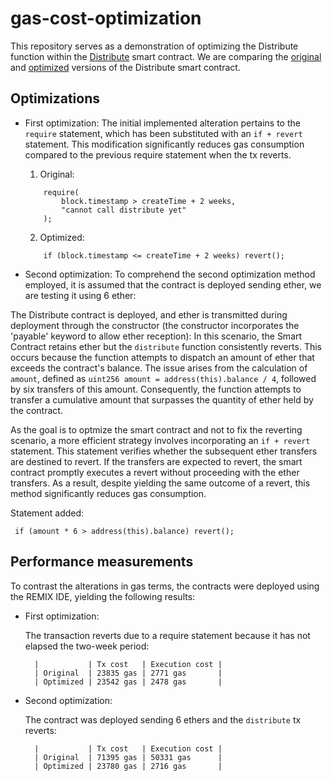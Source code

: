 # gas-cost-optimization

This repository serves as a demonstration of optimizing the Distribute function within the [Distribute](https://github.com/JMariadlcs/gas-cost-optimization/blob/main/original/Distribute.sol) smart contract. We are comparing the [original](https://github.com/JMariadlcs/gas-cost-optimization/blob/main/original/Distribute.sol) and [optimized](https://github.com/JMariadlcs/gas-cost-optimization/blob/main/optimized/Distribute.sol) versions of the Distribute smart contract.

## Optimizations

- First optimization: The initial implemented alteration pertains to the `require` statement, which has been substituted with an `if + revert` statement. This modification significantly reduces gas consumption compared to the previous require statement when the tx reverts.

    1. Original:
    ```solidity
        require(
            block.timestamp > createTime + 2 weeks,
            "cannot call distribute yet"
        );
    ```

    2. Optimized:
    ```solidity
        if (block.timestamp <= createTime + 2 weeks) revert();
    ```

- Second optimization: To comprehend the second optimization method employed, it is assumed that the contract is deployed sending ether, we are testing it using 6 ether:

The Distribute contract is deployed, and ether is transmitted during deployment through the constructor (the constructor incorporates the 'payable' keyword to allow ether reception):
In this scenario, the Smart Contract retains ether but the `distribute` function consistently reverts. This occurs because the function attempts to dispatch an amount of ether that exceeds the contract's balance. The issue arises from the calculation of `amount`, defined as `uint256 amount = address(this).balance / 4`, followed by six transfers of this amount. Consequently, the function attempts to transfer a cumulative amount that surpasses the quantity of ether held by the contract.

As the goal is to optmize the smart contract and not to fix the reverting scenario, a more efficient strategy involves incorporating an `if + revert` statement. This statement verifies whether the subsequent ether transfers are destined to revert. If the transfers are expected to revert, the smart contract promptly executes a revert without proceeding with the ether transfers. As a result, despite yielding the same outcome of a revert, this method significantly reduces gas consumption.

Statement added:

```solidity
 if (amount * 6 > address(this).balance) revert();
```



## Performance measurements

To contrast the alterations in gas terms, the contracts were deployed using the REMIX IDE, yielding the following results:

- First optimization: 

    The transaction reverts due to a require statement because it has not elapsed the two-week period:

        |           | Tx cost   | Execution cost |
        | Original  | 23835 gas | 2771 gas       |
        | Optimized | 23542 gas | 2478 gas       |

- Second optimization:

    The contract was deployed sending 6 ethers and the `distribute` tx reverts:

        |           | Tx cost   | Execution cost |
        | Original  | 71395 gas | 50331 gas      |
        | Optimized | 23780 gas | 2716 gas       |